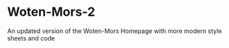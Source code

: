 # Woten-Mors-2
An updated version of the Woten-Mors Homepage with more modern style sheets and code
